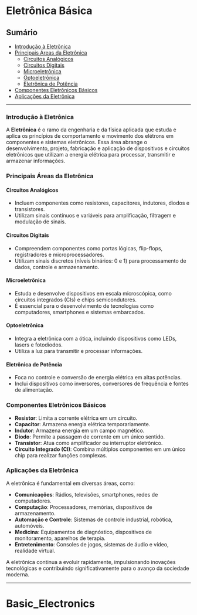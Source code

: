 # Eletrônica Básica

## Sumário

- [Introdução à Eletrônica](#introducao-a-eletronica)
- [Principais Áreas da Eletrônica](#principais-areas-da-eletronica)
  - [Circuitos Analógicos](#circuitos-analogicos)
  - [Circuitos Digitais](#circuitos-digitais)
  - [Microeletrônica](#microeletronica)
  - [Optoeletrônica](#optoeletronica)
  - [Eletrônica de Potência](#eletronica-de-potencia)
- [Componentes Eletrônicos Básicos](#componentes-eletronicos-basicos)
- [Aplicações da Eletrônica](#aplicacoes-da-eletronica)

---

### Introdução à Eletrônica

A **Eletrônica** é o ramo da engenharia e da física aplicada que estuda e aplica os princípios de comportamento e movimento dos elétrons em componentes e sistemas eletrônicos. Essa área abrange o desenvolvimento, projeto, fabricação e aplicação de dispositivos e circuitos eletrônicos que utilizam a energia elétrica para processar, transmitir e armazenar informações.

### Principais Áreas da Eletrônica

#### Circuitos Analógicos

- Incluem componentes como resistores, capacitores, indutores, diodos e transistores.
- Utilizam sinais contínuos e variáveis para amplificação, filtragem e modulação de sinais.

#### Circuitos Digitais

- Compreendem componentes como portas lógicas, flip-flops, registradores e microprocessadores.
- Utilizam sinais discretos (níveis binários: 0 e 1) para processamento de dados, controle e armazenamento.

#### Microeletrônica

- Estuda e desenvolve dispositivos em escala microscópica, como circuitos integrados (CIs) e chips semicondutores.
- É essencial para o desenvolvimento de tecnologias como computadores, smartphones e sistemas embarcados.

#### Optoeletrônica

- Integra a eletrônica com a ótica, incluindo dispositivos como LEDs, lasers e fotodiodos.
- Utiliza a luz para transmitir e processar informações.

#### Eletrônica de Potência

- Foca no controle e conversão de energia elétrica em altas potências.
- Inclui dispositivos como inversores, conversores de frequência e fontes de alimentação.

### Componentes Eletrônicos Básicos

- **Resistor**: Limita a corrente elétrica em um circuito.
- **Capacitor**: Armazena energia elétrica temporariamente.
- **Indutor**: Armazena energia em um campo magnético.
- **Diodo**: Permite a passagem de corrente em um único sentido.
- **Transistor**: Atua como amplificador ou interruptor eletrônico.
- **Circuito Integrado (CI)**: Combina múltiplos componentes em um único chip para realizar funções complexas.

### Aplicações da Eletrônica

A eletrônica é fundamental em diversas áreas, como:

- **Comunicações**: Rádios, televisões, smartphones, redes de computadores.
- **Computação**: Processadores, memórias, dispositivos de armazenamento.
- **Automação e Controle**: Sistemas de controle industrial, robótica, automóveis.
- **Medicina**: Equipamentos de diagnóstico, dispositivos de monitoramento, aparelhos de terapia.
- **Entretenimento**: Consoles de jogos, sistemas de áudio e vídeo, realidade virtual.

A eletrônica continua a evoluir rapidamente, impulsionando inovações tecnológicas e contribuindo significativamente para o avanço da sociedade moderna.

---

# Basic_Electronics
